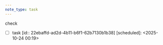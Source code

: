 ```yaml
---
note_type: task
---
```

check
- [ ] task [id:: 22ebaffd-ad2d-4b11-b6f1-62b7130b1b38]
[scheduled]: <2025-10-24 00:19>
